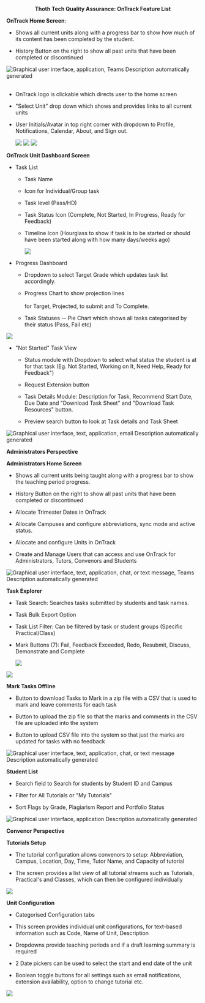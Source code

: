 **<div align="center">Thoth Tech Quality Assurance: OnTrack Feature List </div>**

**OnTrack Home Screen**:

- Shows all current units along with a progress bar to show how much
  of its content has been completed by the student.

- History Button on the right to show all past units that have been
  completed or discontinued

![Graphical user interface, application, Teams Description automatically
generated](./Feature_Images/media/image1.png)
<br></br>

- OnTrack logo is clickable which directs user to the home screen

- "Select Unit" drop down which shows and provides links to all
  current units

- User Initials/Avatar in top right corner with dropdown to Profile,
  Notifications, Calendar, About, and Sign
  out.

  ![](./Feature_Images/media/image2.png)
  ![](./Feature_Images/media/image3.png)
  ![](./Feature_Images/media/image4.png)

**OnTrack Unit Dashboard Screen**

- Task List

  - Task Name

  - Icon for Individual/Group task

  - Task level (Pass/HD)

  - Task Status Icon (Complete, Not Started, In Progress, Ready for
    Feedback)

  - Timeline Icon (Hourglass to show if task is to be started or
    should have been started along with how many days/weeks ago)

    ![](./Feature_Images/media/image5.png)

- Progress Dashboard

  - Dropdown to select Target Grade which updates task list
    accordingly.

  - Progress Chart to show projection lines\
    \
    for Target, Projected, to submit and To Complete.

  - Task Statuses -- Pie Chart which shows all tasks categorised by
    their status (Pass, Fail etc)

![](./Feature_Images/media/image6.png)

- "Not Started" Task View

  - Status module with Dropdown to select what status the student is
    at for that task (Eg. Not Started, Working on It, Need Help,
    Ready for Feedback")

  - Request Extension button

  - Task Details Module: Description for Task, Recommend Start Date,
    Due Date and "Download Task Sheet" and "Download Task Resources"
    button.

  - Preview search button to look at Task details and Task Sheet

![Graphical user interface, text, application, email Description
automatically
generated](./Feature_Images/media/image7.png)

**Administrators Perspective**

**Administrators Home Screen**

- Shows all current units being taught along with a progress bar to
  show the teaching period progress.

- History Button on the right to show all past units that have been
  completed or discontinued

- Allocate Trimester Dates in OnTrack

- Allocate Campuses and configure abbreviations, sync mode and active
  status.

- Allocate and configure Units in OnTrack

- Create and Manage Users that can access and use OnTrack for Administrators,
  Tutors, Convenors and Students

![Graphical user interface, text, application, chat, or text message,
Teams Description automatically
generated](./Feature_Images/media/image8.png)

**Task Explorer**

- Task Search: Searches tasks submitted by students and task names.

- Task Bulk Export Option

- Task List Filter: Can be filtered by task or student groups
  (Specific Practical/Class)

- Mark Buttons (7): Fail, Feedback Exceeded, Redo, Resubmit, Discuss,
  Demonstrate and Complete

  ![](./Feature_Images/media/image9.png)

![](./Feature_Images/media/image10.png)

**Mark Tasks Offline**

- Button to download Tasks to Mark in a zip file with a CSV that is
  used to mark and leave comments for each task

- Button to upload the zip file so that the marks and comments in the
  CSV file are uploaded into the system

- Button to upload CSV file into the system so that just the marks are
  updated for tasks with no feedback

![Graphical user interface, text, application, chat, or text message
Description automatically
generated](./Feature_Images/media/image11.png)

**Student List**

- Search field to Search for students by Student ID and Campus

- Filter for All Tutorials or "My Tutorials"

- Sort Flags by Grade, Plagiarism Report and Portfolio Status

![Graphical user interface, application Description automatically
generated](./Feature_Images/media/image12.png)

**Convenor Perspective**

**Tutorials Setup**

- The tutorial configuration allows convenors to setup: Abbreviation,
  Campus, Location, Day, Time, Tutor Name, and Capacity of tutorial

- The screen provides a list view of all tutorial streams such as
  Tutorials, Practical's and Classes, which can then be configured
  individually

![](./Feature_Images/media/image13.png)

**Unit Configuration**

- Categorised Configuration tabs

- This screen provides individual unit configurations, for text-based
  information such as Code, Name of Unit, Description

- Dropdowns provide teaching periods and if a draft learning summary
  is required

- 2 Date pickers can be used to select the start and end date of the
  unit

- Boolean toggle buttons for all settings such as email
  notifications, extension availability, option to change tutorial
  etc.

![](./Feature_Images/media/image14.png)
